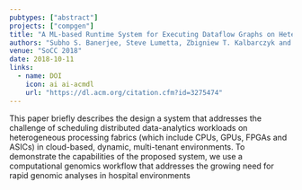 ```yaml
---
pubtypes: ["abstract"]
projects: ["compgen"]
title: "A ML-based Runtime System for Executing Dataflow Graphs on Heterogeneous Processors"
authors: "Subho S. Banerjee, Steve Lumetta, Zbigniew T. Kalbarczyk and Ravishankar K. Iyer"
venue: "SoCC 2018"
date: 2018-10-11
links:
  - name: DOI
    icon: ai ai-acmdl
    url: "https://dl.acm.org/citation.cfm?id=3275474"
---
```


This paper briefly describes the design a system that addresses the challenge of scheduling
distributed data-analytics workloads on heterogeneous processing fabrics (which include CPUs, GPUs,
FPGAs and ASICs) in cloud-based, dynamic, multi-tenant environments. To demonstrate the capabilities
of the proposed system, we use a computational genomics workflow that addresses the growing need for
rapid genomic analyses in hospital environments
